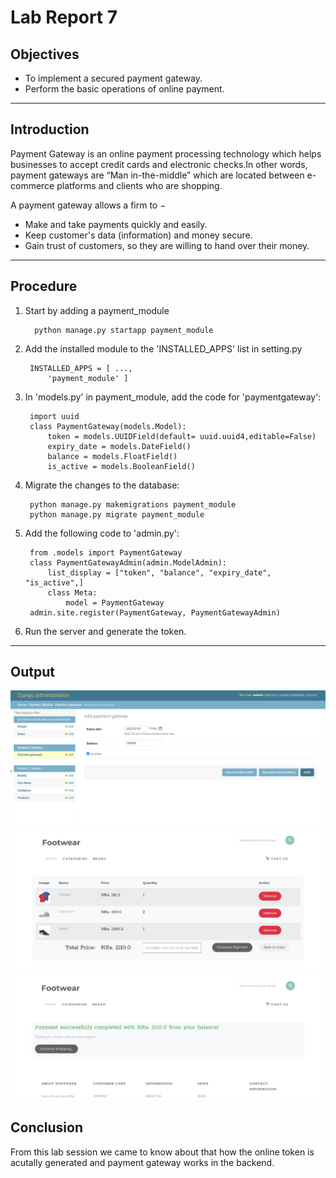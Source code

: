 # Lab Report 7

## Objectives

* To implement a secured payment gateway.
* Perform the basic operations of online payment.

***

## Introduction 

Payment Gateway is an online payment processing technology which helps businesses to accept credit cards and electronic checks.In other words, payment gateways are “Man in-the-middle” which are located between e-commerce platforms and clients who are shopping. 

A payment gateway allows a firm to −
* Make and take payments quickly and easily.
* Keep customer's data (information) and money secure.
* Gain trust of customers, so they are willing to hand over their money.

***

## Procedure

1. Start by adding a payment_module
        
         python manage.py startapp payment_module

2. Add the installed module to the 'INSTALLED_APPS' list in setting.py

        INSTALLED_APPS = [ ...,
            'payment_module' ]

3. In 'models.py' in payment_module, add the code for 'paymentgateway':

        import uuid
        class PaymentGateway(models.Model):
            token = models.UUIDField(default= uuid.uuid4,editable=False)
            expiry_date = models.DateField()
            balance = models.FloatField()
            is_active = models.BooleanField()

4. Migrate the changes to the database:

        python manage.py makemigrations payment_module
        python manage.py migrate payment_module

5. Add the following code to 'admin.py':

        from .models import PaymentGateway
        class PaymentGatewayAdmin(admin.ModelAdmin):
            list_display = ["token", "balance", "expiry_date", "is_active",]
            class Meta:
                model = PaymentGateway
        admin.site.register(PaymentGateway, PaymentGatewayAdmin)

6. Run the server and generate the token.


***

## Output 

![](https://github.com/manishchaulagain1/ecommerce_manishchaulagain/blob/main/lab_manual/lab7/assets/Lab7.PNG)
![](https://github.com/manishchaulagain1/ecommerce_manishchaulagain/blob/main/lab_manual/lab7/assets/Lab7.1.PNG)
![](https://github.com/manishchaulagain1/ecommerce_manishchaulagain/blob/main/lab_manual/lab7/assets/Lab7.2.PNG)

## Conclusion

From this lab session we came to know about that how the online token is acutally generated and payment gateway works in the backend.
